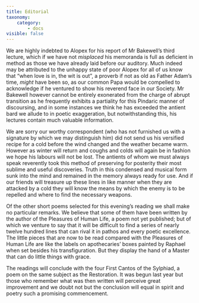 ```yaml
---
title: Editorial
taxonomy:
    category:
        - docs
visible: false
---
```


We are highly indebted to Alopex for his report of Mr Bakewell’s third lecture, which if we have not *misplaced* his memoranda is full as deficient in method as those we have already laid before our auditory. Much indeed may be attributed to the unhappy state of poor Alopex for all of us know that “when love is in, the wit is out”, a proverb if not as old as Father Adam’s time, *might* have been so, as our common Papa would be compelled to acknowledge if he ventured to show his reverend face in our Society. Mr Bakewell however cannot be entirely exonerated from the charge of abrupt transition as he frequently exhibits a partiality for this Pindaric manner of discoursing, and in some instances we think he has exceeded the antient bard we allude to in poetic exaggeration, but notwithstanding this, his lectures contain much valuable information.

We are sorry our worthy correspondent (who has not furnished us with a signature by which we may distinguish him) did not send us his versified recipe for a cold before the wind changed and the weather became warm. However as winter will return and coughs and colds will again be in fashion we hope his labours will not be lost. The antients of whom we must always speak reverently took this method of preserving for posterity their most sublime and useful discoveries. Truth in this condensed and musical form sunk into the mind and remained in the memory always ready for use. And if our friends will treasure up these lines in like manner when they are attacked by a cold they will know the means by which the enemy is to be repelled and where to find the necessary weapons.

Of the other short poems selected for this evening’s reading we shall make no particular remarks. We believe that some of them have been written by the author of the Pleasures of Human Life, a poem not yet published; but of  which we venture to say that it will be difficult to find a series of nearly twelve hundred lines that can rival it in pathos and every poetic excellence. The little pieces that are now to be read compared with the Pleasures of Human Life are like the labels on apothecaries’ boxes painted by Raphael when set besides his transfiguration. But they display the hand of a Master that can do little things with grace.

The readings will conclude with the four First Cantos of the Sylphiad, a poem on the same subject as the Restoration. It was begun last year but those who remember what was then written will perceive great improvement and we doubt not but the conclusion will equal in spirit and poetry such a promising commencement.